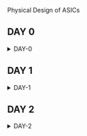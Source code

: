 [](url) Physical Design of ASICs


## DAY 0
<details>
<summary>DAY-0</summary>
<br>

<details>
<summary>Summary</summary>
 
Here we are installing Yosys, Iverilog, GTKWave, MAGIC, OpenLane, OPENSTA which are needed tools for ahead coursework. 
</details>

<details>
<summary>Yosys</summary>
    
**Key Features of Yosys:**
    
(1) RTL Synthesis: Yosys takes RTL descriptions written in the Verilog hardware description language (HDL) as input and performs synthesis to generate gate-level netlists. This process involves converting the RTL code into a network of logic gates, flip-flops, and other basic digital components.

(2) Technology Mapping: Yosys supports various technology mapping algorithms to map the synthesized logic to specific target libraries, which are collections of predefined gates and flip-flops available in a specific technology or manufacturing process.

(3) Optimization: Yosys includes a range of optimization passes that aim to improve the quality of the synthesized design. These optimizations can target various aspects such as area, power consumption, and timing performance.

(4) Formal Verification: Yosys supports formal verification techniques to ensure that the synthesized design behaves correctly based on formal mathematical proofs rather than relying solely on simulation.

(5) Support for FPGA and ASIC: Yosys is versatile and can be used for both field-programmable gate array (FPGA) designs and application-specific integrated circuit (ASIC) designs. It supports a variety of FPGA architectures and ASIC libraries.

Overall, Yosys plays a significant role in the digital design and hardware development process, providing an open-source and flexible platform for RTL synthesis and related tasks.

**Steps to install Yosys**

```
git clone https://github.com/YosysHQ/yosys.git
cd yosys 
sudo apt install make (If make is not installed please install it) 
sudo apt-get install build-essential clang bison flex \
    libreadline-dev gawk tcl-dev libffi-dev git \
    graphviz xdot pkg-config python3 libboost-system-dev \
    libboost-python-dev libboost-filesystem-dev zlib1g-dev
make config-gcc
make 
sudo make install
```
![Screenshot from 2023-08-01 23-07-31](https://github.com/SolankiPratikkumar/IIITB_PRATIKKUMAR_ASIC/assets/140999250/3f208d14-c0b1-4c0e-a30a-74e02a0dbdcc)
Yosys installed
</details>


<details>
<summary>IVerilog</summary>
    
**Key Features of Icarus Verilog:**

(1) Verilog Simulation: IVERILOG primarily focuses on Verilog simulation. It can simulate the behavior of digital circuits described in Verilog, allowing designers to verify their designs' functionality and behavior before synthesis.

(2) Support for Verilog Standards: IVERILOG supports various versions of the Verilog HDL standard, including IEEE 1364-2005 (Verilog 2005) and parts of IEEE 1364-2001 (Verilog 2001).

(3) Command-Line Interface: IVERILOG is primarily used through the command-line interface, where users provide input files, simulation parameters, and other options. This makes it suitable for integration into automated testing and scripting environments.

(4) Waveform Generation: IVERILOG can generate VCD (Value Change Dump) and other waveform formats that allow users to visualize the behavior of their designs over time using waveform viewer tools.

(5) Support for Different Simulation Levels: IVERILOG supports various simulation levels, including behavioral, RTL (Register Transfer Level), and gate-level simulations. This enables designers to simulate different levels of abstraction.

**Steps to install Icarus Verilog**
```
sudo apt-get install iverilog
```
![Screenshot from 2023-08-01 23-08-24](https://github.com/SolankiPratikkumar/IIITB_PRATIKKUMAR_ASIC/assets/140999250/83636fdd-673d-4c39-bace-eb66ece762d2)
iverilog installed
</details>


<details>
    <summary>GTKWave</summary>

**Key Features of GTKWave:**

(1) Waveform Visualization: GTKWave provides a graphical interface for viewing digital waveforms. It allows users to see how signal values change over simulation time, helping to debug and analyze digital designs.

(2) Support for Various Formats: GTKWave supports various waveform file formats, including VCD (Value Change Dump), FST (Fast Signal Trace), LXT (LXT2), and more. This flexibility allows it to work with output files from different simulation tools.

(3) Hierarchical Views: Users can navigate through hierarchical designs, inspecting signals and modules at different levels of abstraction. This is especially useful for analyzing complex designs with multiple levels of hierarchy.

(4) Zooming and Scrolling: GTKWave enables users to zoom in and out of the waveform display and scroll through time, allowing them to focus on specific sections of the simulation and analyze signal transitions in detail.

(5) Search and Highlight: Users can search for specific signal names or values within the waveform display and highlight instances where those values match the search criteria.

**Steps to install GTKWave**
```
sudo apt update
sudo apt install gtkwave
```
![Screenshot from 2023-08-01 23-07-31](https://github.com/SolankiPratikkumar/IIITB_PRATIKKUMAR_ASIC/assets/140999250/c87362a8-7618-462f-a9d0-f967a049f0e1)
GTKWave installed
</details>

<details>
    <summary>NGSPICE</summary>

**Key Features of NGSPICE:**

(1) SPICE Compatibility: NGSPICE aims to be compatible with the original SPICE syntax and functionality. This allows users familiar with SPICE to transition to NGSPICE with minimal effort.

(2) Wide Range of Circuit Simulations: NGSPICE supports the simulation of various types of electronic circuits, including analog, digital, and mixed-signal designs. It can handle both linear and non-linear circuit elements.

(3) Various Component Models: NGSPICE includes a wide range of built-in component models such as resistors, capacitors, inductors, transistors, diodes, operational amplifiers, and more. Users can also define custom models.

(4) Interactive and Batch Modes: NGSPICE can be used interactively through a command-line interface or in batch mode where simulations are defined in a script or input file.

(5) Transient Analysis: NGSPICE can perform transient analysis, which involves simulating the behavior of a circuit over a specified time period. This is useful for studying how circuit components respond to changes over time.

**Steps to install NGSPICE**

Download the tarball from https://sourceforge.net/projects/ngspice/files/ to a local directory and then follow the commands given below :
```
# Dependency for ngspice:
sudo apt-get install libxaw7-dev

# ngspice installation:
tar -zxvf ngspice-40.tar.gz
cd ngspice-40
mkdir release
cd release
../configure  --with-x --with-readline=yes --disable-debug
make
sudo make install
```


![Screenshot from 2023-08-02 10-22-47](https://github.com/SolankiPratikkumar/IIITB_PRATIKKUMAR_ASIC/assets/140999250/4bbe9b3b-05d9-448f-a4b9-3c8bf8868d7f)
NGSPICE installed
</details>

<details>
    <summary>OPENSTA</summary>

**Key Features of OPENSTA:**

(1) Static Timing Analysis: OpenSTA performs static timing analysis, which involves analyzing the timing paths and delays in a digital circuit based on its netlist and libraries. This analysis helps identify timing violations and ensures that the design meets its performance specifications.

(2) Hierarchical Analysis: OpenSTA can analyze designs with hierarchical structures, allowing it to handle large and complex designs with multiple levels of hierarchy.

(3) Liberty File Support: OpenSTA uses Liberty (.lib) files, which contain information about the delay characteristics of standard cells in a technology library. These files are essential for accurately modeling the delays in the design during analysis.

(4) Path Analysis: OpenSTA identifies critical timing paths in the design and calculates their worst-case delay. This helps designers focus their optimization efforts on paths that are most likely to cause timing violations.

(5) Setup and Hold Checks: OpenSTA performs setup and hold time checks, ensuring that signals arrive at their destination flip-flops within a specified time window.

(6) Clock Skew Analysis: OpenSTA can analyze clock skew, which is the difference in arrival times of the clock signal at different flip-flops. Skew analysis is critical for synchronous designs to maintain proper synchronization.

**Steps to install OPENSTA**

Prior to the installation of the OpenSTA install the dependencies using the command shown below :
```
sudo apt-get install cmake clang gcc tcl swig bison flex 
```
**After installing the dependencies use the following command to install OpenSTA:**
```
git clone https://github.com/The-OpenROAD-Project/OpenSTA.git
cd OpenSTA
mkdir build
cd build
cmake ..
make
sudo make install
```
![Screenshot from 2023-08-02 10-51-11](https://github.com/SolankiPratikkumar/IIITB_PRATIKKUMAR_ASIC/assets/140999250/fbd58818-1234-4e36-8611-29a0509f6864)
Installed OpenSTA
</details>


<details>
    <summary>MAGIC</summary>

**Key Features of MAGIC:**

(1) Layout Editing: MAGIC provides a comprehensive environment for creating and editing mask layouts for integrated circuits. It allows users to design individual cells, full custom layouts, and more complex chip designs.

(2) Hierarchical Layout: MAGIC supports hierarchical design, enabling designers to create complex designs composed of multiple reusable cells and blocks.

(3) Grid-Based Editing: MAGIC employs a grid-based editing system that simplifies the alignment of components and connections, ensuring proper design alignment and manufacturability.

(4) Design Rule Checking (DRC): MAGIC includes basic design rule-checking capabilities to help identify potential layout violations, ensuring that the design adheres to the foundry's design rules.

(5) Layer-Based Approach: MAGIC works with multiple layers that represent different aspects of the layout, such as metal layers, diffusion layers, and more. This layer-based approach allows designers to work with complex process technologies.

**Steps to install MAGIC**
```
sudo apt-get install m4
sudo apt-get install tcsh
sudo apt-get install csh
sudo apt-get install libx11-dev
sudo apt-get install tcl-dev tk-dev
sudo apt-get install libcairo2-dev
sudo apapt-gett-get install mesa-common-dev libglu1-mesa-dev
sudo apt-get install libncurses-dev
git clone https://github.com/RTimothyEdwards/magic
cd magic
./configure
make
sudo make install
```
![Screenshot from 2023-08-02 11-00-19](https://github.com/SolankiPratikkumar/IIITB_PRATIKKUMAR_ASIC/assets/140999250/9cd6d438-6b91-423d-af2e-0b2301dc4941)
    MAGIC Installed
</details>

<details>
    <summary>OPENLANE</summary>

**Key Features of OPENLANE:**

(1) Floorplanning and Placement: OpenLANE performs floorplanning and placement, determining the physical locations of various logic blocks on the chip.

(2) Clock Tree Synthesis: OpenLANE generates clock distribution networks to ensure proper clocking across the chip.

(3) Routing: OpenLANE handles the routing of interconnects between logic blocks, ensuring proper signal connectivity and adhering to design rules.

(4) Design Rule Checking (DRC): OpenLANE performs DRC to identify violations of the manufacturing process's design rules.

(5) Timing Analysis: OpenLANE includes static timing analysis to ensure that the design meets timing requirements.

(6) Power Analysis: OpenLANE provides power estimation and analysis tools to assess the power consumption of the design.

* Prior to the installation of the OpenLane install the dependencies and packages using the command shown below : 
```
sudo apt-get update
sudo apt-gEDA Tool Integration: OpenLANE integrates various open-source Electronic Design Automation (EDA) tools, such as Yosys for synthesis and OpenROAD for place and route.

IP Integration: OpenLANE supports the integration of intellectual property (IP) blocks, allowing designers to incorporate pre-designed modules into their chips.

Hierarchical Design: OpenLANE supports hierarchical design methodologies, enabling the creation of complex chips composed of reusable sub-blocks.

Scripting and Customization: OpenLANE allows users to customize various aspects of the design flow using Tcl scripting, facilitating automation and the application of custom design strategies.

Regular Standard Cell Libraries: OpenLANE typically uses regular standard cell libraries, which are designed to facilitate easier placement and routing.

OpenROAD Integration: OpenLANE collaborates with the OpenROAD project, which focuses on a complete RTL-to-GDSII design flow using various open-source tools.

Community and Development: OpenLANE is actively maintained by a community of developers and users who contribute to its development, documentation, and support.

In summary, OpenLANE is a powerful open-source tool that streamlines the process of designing digital integrated circuits from RTL descriptions to GDSII layouts. Its automation capabilities, integration with various EDA tools, and community support make it a valuable choice for digital design projects.

et upgrade
sudo apt install -y build-essential python3 python3-venv python3-pip make git
```

* Docker Installation :
```
sudo apt install apt-transport-https ca-certificates curl software-properties-common
curl -fsSL https://download.docker.com/linux/ubuntu/gpg | sudo gpg --dearmor -o /usr/share/keyrings/docker-archive-keyring.gpg

echo "deb [arch=amd64 signed-by=/usr/share/keyrings/docker-archive-keyring.gpg] https://download.docker.com/linux/ubuntu $(lsb_release -cs) stable" | sudo tee /etc/apt/sources.list.d/docker.list > /dev/null

sudo apt update
sudo apt install docker-ce docker-ce-cli containerd.io
sudo docker run hello-world

sudo groupadd docker
sudo usermod -aG docker $USER
sudo reboot 
```
* Check for installation
```
sudo docker run hello-world
```
* Steps to install OpenLane, PDKs and Tools
```
cd $HOME
git clone https://github.com/The-OpenROAD-Project/OpenLane
cd OpenLane
make
make test
```
![image](https://github.com/SolankiPratikkumar/IIITB_PRATIKKUMAR_ASIC/assets/140999250/076d9dc4-2553-4dcf-8b43-6bfed56a86df)
OPENLANE installed
</details>
    
<details>
    <summary>REFERENCES</summary>

(1) https://yosyshq.net/yosys/

(2) https://steveicarus.github.io/iverilog/

(3) https://gtkwave.sourceforge.net/

(4) https://ngspice.sourceforge.io/

(5) https://github.com/The-OpenROAD-Project/OpenSTA/

(6) http://opencircuitdesign.com/magic/

(7) https://github.com/The-OpenROAD-Project/OpenLane/

</details>

</details>
</details>
</details>

## DAY 1


<details>

<summary>DAY-1</summary>
<br>

	
<details>
<summary>IVerilog and GTKWave </summary>

**-->Introduction to open source simulator Iverilog**

* RTL Design checked for adherence to the spec by simulating the design, Here we use the simulation tools for simulating the Design as Iverilog

**Design:**

* Design is actual Verilog code or set of Verilog code which has the intended functionality to meet with required specification

**TestBench:**

* TestBench is the setup to apply simulation(test_vectors) to the design to check its functionality.

**How Simulator Works:**

* Simulator looks for changes in the input signals.
* Upon change to the input the output is evaluated.
* If no change to the input, no change to the output!
  
**Important Point**
* Simulator is looking for changes in the values of input!

![Screenshot from 2023-08-12 10-57-20](https://github.com/SolankiPratikkumar/IIITB_PRATIKKUMAR_ASIC/assets/140999250/81b9df2e-b4c1-46ba-bded-43181cedb7c0)

**NOTE**
* Design may have one or more primary inputs and one or more primary outputs.
* TestBench doesn't have a Primary input or Primary outputs.

**Iverilog Based Simulation Flow:**

![Screenshot from 2023-08-09 11-04-08](https://github.com/SolankiPratikkumar/IIITB_PRATIKKUMAR_ASIC/assets/140999250/43742cda-2eb7-47d8-9cdc-daac26f3ac1f)

</details>


 
<details>
 <summary> Introduction to LAB 1</summary>
 Open the terminal from VLSI Directory created on the desktop and git clone the library from the link by following the steps:

![Screenshot from 2023-08-12 12-32-19](https://github.com/SolankiPratikkumar/IIITB_PRATIKKUMAR_ASIC/assets/140999250/ab5c525f-432e-4aec-99ad-2097670cbfa7)

Following is the link to the GitHub repository used for git clone in Ubuntu:
```
	#git clone https://github.com/kunalg123/sky130RTLDesignAndSynthesisWorkshop.git
```
 type the following command to view all directories and enter the directory:

  ```
         #ls
         #cd @directory name
```
![Screenshot from 2023-08-12 12-45-48](https://github.com/SolankiPratikkumar/IIITB_PRATIKKUMAR_ASIC/assets/140999250/7a98cdd8-271b-4184-bb07-1dbbdb839ebb)

* Directory named sky130RTLDesignAndSynthesisWorkshop contains an inside directory named verilog files that has all the standard cells with main .v files and tb_.v files inside it, as shown in the above screenshot.

</details>

<details>
 <summary> Introduction to IVerilog and GTKWave part1</summary>

* Open the directory verilog files in the terminal of sky130RTLDesignAndSynthesisWorkshop
* Use the file good_mux.v and tb_good_mux.v in IVerilog which has one to one correspondence
* Then a.out file is created and it will dump the tb_good_mux.vcd file
* Open tb_good_mux.vcd file in GTKWave 
* Observe the output in GTKWave

**Command Written in Ubuntu**
```
#cd verilog_files
#iverilog good_mux.v tb_good_mux.v
#./a.out
#gtkwave tb_good_mux.vcd
```
![Screenshot from 2023-08-12 13-14-20](https://github.com/SolankiPratikkumar/IIITB_PRATIKKUMAR_ASIC/assets/140999250/37d11677-9821-4d19-b75d-133ae8803816)

**Observing GTKWave Functionality**

![Screenshot from 2023-08-12 13-17-24](https://github.com/SolankiPratikkumar/IIITB_PRATIKKUMAR_ASIC/assets/140999250/cf6e946c-7ff3-4cff-b072-b0d6bb92975e)

* We can observe the waveform after dragging and dropping all input and output on Time
* Click to zoom fit because the simulator is showing the waveform at a very small scale
* By selecting + & - we can zoom in and out respectively after selecting the waveform
* This icon > and < trace the forward transition and backward transition respectively of the waveform after selecting a particular waveform  

</details>

<details>
 <summary> Simulation: IVerilog and GTKWave Part2 </summary>

* Below is gvim steps image and verilog testbench and code:

```
gvim tb_good_mux.v -o good_mux.v
```

![Screenshot from 2023-08-09 12-41-13](https://github.com/SolankiPratikkumar/IIITB_PRATIKKUMAR_ASIC/assets/140999250/648dc393-2030-4945-bfcd-82db6cbe692a)

* By the above step we have obtained the main verilog code and testbench code of good_mux.v and tb_good_mux.v file
* And it can be observed as below:

  ![Screenshot from 2023-08-12 17-42-08](https://github.com/SolankiPratikkumar/IIITB_PRATIKKUMAR_ASIC/assets/140999250/deacf04d-4c43-4282-a51a-cd9553721293)

  ![Screenshot from 2023-08-12 17-42-50](https://github.com/SolankiPratikkumar/IIITB_PRATIKKUMAR_ASIC/assets/140999250/9a8b28fc-17e6-4158-9704-a3c5275aebaa)


* There are multiples ways to write verilog code
* Note that Testbench doesn't have primary input and primary output
* Here Initialize input there the stimulus is given to the system
* #300 is the delay after which the output will be obtained and changeable according to our need
* Command always #75 sel=~sel here the select line will toggle after every 75 sec delay
* Here, there is no stimulus in the tb file; we are dumping the vcd file and observing output in GTKWave

 
</details>

<details>
<summary>Introduction to Yosys & Logic Synthesis</summary>

 **Overview Of Yosys Synthesizer:**
* Tool used for converting RTL to Netlist AND Yosys is the synthesizer used here
* **NOTE:** The Netlist is the representation of this design in the form of Standard Cells present in .lib file

**Yosys Synthesizer:**
![Screenshot from 2023-08-12 21-39-39](https://github.com/SolankiPratikkumar/IIITB_PRATIKKUMAR_ASIC/assets/140999250/c9b89be4-01e8-4156-8dee-c5615b8eb4a4)

**How to Verify the Synthesis:** 
* Solution: We run the Netlist and Testbench in iVerilog and get output .vcd file and the generated output must be the same as that observed in RTL Simulation.
And also, the Testbench is the same used here as that of RTL Design Testbench.

![Screenshot from 2023-08-12 21-44-33](https://github.com/SolankiPratikkumar/IIITB_PRATIKKUMAR_ASIC/assets/140999250/e96392b7-79ea-4a00-8c3e-45617461275f)

</details>


<details>
<summary>Introduction to  Logic Synthesis Part1</summary>

**Logic Synthesis:**

* RTL To GATE level translation is called Synthesis 
* The design is converted into gates and the connection is made between the gates
* This is given out as a file called netlist

![Screenshot from 2023-08-09 17-51-26](https://github.com/SolankiPratikkumar/IIITB_PRATIKKUMAR_ASIC/assets/140999250/795ca21c-a5bb-4dcc-82bd-78a4d85d150b)

**What is .lib**
* It's the collection of logical modules or standard cells
* It includes AND, OR, NOT many other standard cells with a different flavor in their speed operation and Different inputs terminal
* Example:
*  2 Input NAND with slow NAND, Medium NAND, Fast NAND
*  3 Input NAND with slow NAND, Medium NAND, Fast NAND
* While we can execute any Boolean Expression by NAND and NOR Universal gate that are also available.

![Screenshot from 2023-08-13 11-47-38](https://github.com/SolankiPratikkumar/IIITB_PRATIKKUMAR_ASIC/assets/140999250/d4da883b-268a-4058-a3b7-47d3c149ff51)


**Why different Flavours of GATE**

![Screenshot from 2023-08-13 11-29-13](https://github.com/SolankiPratikkumar/IIITB_PRATIKKUMAR_ASIC/assets/140999250/f73685a9-1af8-4f96-8a19-ef06559ccb73)

* Combinational delay in logic path determines the maximum speed of operation of digital logic circuits
* Tclk > Tcq_A+ Tcomb + Tsetup_B
* Tcq_A: propagation delay of Flop A
* Tcombi: propogation delay of Combinational circuit
* Tsetup_B: before the clock arrive at Flop B, the time duration to avail the data earlier to input of Flop_B
* The Tclk must be such that data from DFF A to DFF B reaches in one clock cycle
* fclk max =1/Tclk min
* So, the clock Time must be less as possible to make fmax high; we need Cell that work fast to make Tclk small as possible
* Then, Are Faster cells Sufficient?

</details>


<details>
<summary>Introduction to  Logic Synthesis Part2</summary>

**Why we need slow cells?**

![Screenshot from 2023-08-13 12-37-43](https://github.com/SolankiPratikkumar/IIITB_PRATIKKUMAR_ASIC/assets/140999250/cc19a38e-f162-408f-a5e7-34a1def76de3)

* In the clock waveform, Flip flop B must capture the clock after one cycle completion of clock A or it must capture after a minimum delay after clock of A starts,for reliable collection of data at the input of DFF_B, which can be understood by waveform above
* Here, we want clock to work fast but it should not be ultrafast otherwise data will be missed at DFF_B
* So, the system must be optimally Fast
* To ensure that there are no "HOLD" issue at DFF_B, we need cells that work slowly!!!
* Hence,we need cells that work fast to meet the required performance and we also need cells that work slow to meet HOLD
* This collection is formed by .lib

**Faster Cells vs Slower Cells**

* Load in digital circuits is capacitance
* Faster the charging/discharging of capacitance then there is lesser cell delay
* To charge/discharge the capacitance fast, we need transistors capable of sourcing more currentthat is Wide Transistor
* Wider Transistor gives Low Delay consequently leads to more Area, more Current and more Power
* Narrow Transistor gives More Delay consequently leads to less Area, less Current and less Power
* **NOTE:** Faster cell do not come free, they come at penalty of more Area and more Power

**Selection of Cells:**

* We need to guide the Synthesizer to select the flovour of cells that is optimum for the implementation of logic circuit
* More use of faster cells: make bad circuits in terms of Area and Power and also HOLD TIme Violation
* More use of slower cells: make sluggish circuit which may not meet the performance
* **NOTE:** The guidance offered to the Synthesizer to pick correct set of cells is called as "Constraints"

**Synthesis(Illustration):**

![Screenshot from 2023-08-13 12-28-50](https://github.com/SolankiPratikkumar/IIITB_PRATIKKUMAR_ASIC/assets/140999250/198065bb-a632-4c8a-9d59-af34d48a22c6)
* The circuit on the right is created from RTL using the Gates available in the .lib and given out as Netlist

</details>

<details>
<summary>Yosys1 good mux part1</summary>

**Invoke the Yosys:**
* Following code is been written for getting graphical version of Logic 
* Firstly open terminals from verilog files in sky130RTLDesignAndSynthesisWorkshop and follow the code:

```
# ls
# yosys
yosys> read_liberty -lib ../lib/sky130_fd_sc_hd__tt_025C_1v80.lib
yosys> read_verilog good_mux.v
yosys> synth -top good_mux
yosys> abc -liberty ../lib/sky130_fd_sc_hd__tt_025C_1v80.lib
yosys> show
```

* Here abc_liberty .. command convert RTL file to gate & which gate it has to link here is of good mux.v
* ABC Result into Input signal: 3 & output signal: 1
* yosys>show  command will allow us to see graphical version of logic which is realize
  
* The screenshot synthesis of the above code can be observe below:
  
  ![1 Screenshot from 2023-08-13 15-35-29](https://github.com/SolankiPratikkumar/IIITB_PRATIKKUMAR_ASIC/assets/140999250/583f5e64-686b-45bd-8b9f-94ec2326f167)

![2 Screenshot from 2023-08-13 16-56-46](https://github.com/SolankiPratikkumar/IIITB_PRATIKKUMAR_ASIC/assets/140999250/85761ef9-f945-4210-8e15-94431728e00d)

![3 Screenshot from 2023-08-13 16-57-01](https://github.com/SolankiPratikkumar/IIITB_PRATIKKUMAR_ASIC/assets/140999250/fd9df2fb-c470-4b51-9194-479963fdcc92)

 ![4 Screenshot from 2023-08-13 17-04-35](https://github.com/SolankiPratikkumar/IIITB_PRATIKKUMAR_ASIC/assets/140999250/74256570-4177-4738-8e2d-bf833512ac7a)
 
![5 Screenshot from 2023-08-13 17-14-05](https://github.com/SolankiPratikkumar/IIITB_PRATIKKUMAR_ASIC/assets/140999250/c7e88283-bde2-4a1e-a2e2-cd48086f0fa1)

 ![6 Screenshot from 2023-08-13 17-13-37](https://github.com/SolankiPratikkumar/IIITB_PRATIKKUMAR_ASIC/assets/140999250/9203cb29-c3ed-427b-90b7-26e6c6e6ed6b)

</details>



<details>
<summary>Yosys1 good mux part2</summary>

* The synthesis graphical waveform is shown below:

  ![7 Screenshot from 2023-08-13 17-14-45](https://github.com/SolankiPratikkumar/IIITB_PRATIKKUMAR_ASIC/assets/140999250/ad183dab-9df6-4aad-b944-5ce9b75f4a1d)

* It's simple 2x1 mux as seen in the figure


* The Graph obtain in Kunal sir waveform is as follow:

![Screenshot from 2023-08-13 18-12-41](https://github.com/SolankiPratikkumar/IIITB_PRATIKKUMAR_ASIC/assets/140999250/5756aaac-ba3d-4c0d-b69f-b755ae9fa7d1)

* The Understanding of the logical circuit is given below:

  ![WhatsApp Image 2023-08-13 at 6 25 42 PM](https://github.com/SolankiPratikkumar/IIITB_PRATIKKUMAR_ASIC/assets/140999250/6d3f6af3-3f80-47c9-8d52-32622b0a7f48)

* Hence, 2x1 good mux is been synthesized using Yosys

 </details>


 
<details>
<summary>Yosys1 good mux part3</summary>
	
**How to write a Netlist:**

* Continuation to above Lab code in ubuntu
* Commands are as follows:
  
```
yosys> write_verilog -noattr good_mux_netlist.v
yosys> !gvim good_mux_netlist.v
```
* We obtain here simplified Netlist over here as shown below:
  
  ![Screenshot from 2023-08-14 10-30-04](https://github.com/SolankiPratikkumar/IIITB_PRATIKKUMAR_ASIC/assets/140999250/e16d5f95-565d-45cd-8a3e-07bdb64aad9e)

* Here, the wire is i0 is assign with _0_ and i1 assign by _1_ similarly for sel line as _2_
* A1 is instantiated by _1_ ; similarly  S is instantiated by _2_
* Output is obtained by X(_3_)

* The Kunal sir Netlist is shown below:

  ![Screenshot from 2023-08-14 10-44-45](https://github.com/SolankiPratikkumar/IIITB_PRATIKKUMAR_ASIC/assets/140999250/d151cdc6-976f-4a30-ab46-a95b45e8439f)

* Here, the select line is assigned _2_ which is wire _2_ in module; and instantiated in nand2.1 by .B(_2_) and also instantiated by 021ai-0 by .A1(_2_)
* Similarly i0 is assigned as _0_ and instantiated by variable in (_0_); and same goes for i1
  
 </details>

 
<details>
 <summary>Summary</summary>

* This section shows how we simulated and synthesized a good mux using iVerilog. GTKWave is the tool used to plot the simulation results of any design. And Understand briefly about Yosys and Logic Synthesis; also how we can deal with different types of gates. Finally synthesized good mux with the Yosys tool with a simulation circuit and its Netlist.

</details>

</details>


</details>



## DAY 2


<details>

<summary>DAY-2</summary>
<br>

	
<details>
<summary>Introduction to timing.libs:</summary>

<details>
<summary>Introduction to Dot Lib Part1</summary>

* Open Terminal in Verilog files and type the following commands to view the gvim file:
```
 $ gvim ../lib/sky130_fd_dc_hd__tt_025C_1v80.lib
open vim  and type there  :syn off
```
![Screenshot from 2023-08-14 11-40-41](https://github.com/SolankiPratikkumar/IIITB_PRATIKKUMAR_ASIC/assets/140999250/3ba25cf5-2b35-482a-8ee3-197dac1fa56b)

* Here in gvim,  library (sky130_fd_sc_hd__tt_025C_1v80) has a meaning attached to it
* There are three parameters very important over here is P-Process, V- Voltage, T- Temperature
* Process variation due to fabrication like every time building 100% accurate design as that of previous is not possible
* There would be a change in voltage across the globe
* And Semiconductor is very sensitive to changes in Temperature
* The CD Player is selling in  Switzerland, Dubai, India there will be a lot of change in Temperature across each place and it should operate completely fine across all places
* Hence, a change in any of 3 parameters of P V T silicon design must work perfectly same at all
  
</details>

<details>
<summary>Introduction to Dot Lib Part2</summary>

**Units in VIM File:**

* Units of Time, Voltage, Power, Current, Capacitance 
* Operating conditions tells what is tt typical process then 025c temperature and 1v80 voltage
   
  ![Screenshot from 2023-08-14 14-40-44](https://github.com/SolankiPratikkumar/IIITB_PRATIKKUMAR_ASIC/assets/140999250/ef3e360d-2178-4211-8aef-b3a92a9346d6)

* In gvim type below command for detail info of standard cell like Power, Delay Timing, etc
* a2110 : 2-input AND into first input of 4-input OR
```
 :sp ../my_lib/verilog_model/sky130_fd_sc_hd_a2110.behavioral.v
```
 ![Screenshot from 2023-08-14 15-11-46](https://github.com/SolankiPratikkumar/IIITB_PRATIKKUMAR_ASIC/assets/140999250/fa056b04-6f66-4c0e-8617-abfe8279091d)

</details>


<details>
<summary>Introduction to Dot Lib Part3</summary>

**Comparing 2 input 3 AND Gates:**

* Vim command used here is as follow to search for AND gate
  
```
:sp ../my_lib/verilog_model/sky130_fd_sc_hd__and2.behavioral.v
```

![Screenshot from 2023-08-14 15-54-49](https://github.com/SolankiPratikkumar/IIITB_PRATIKKUMAR_ASIC/assets/140999250/4225546a-100f-4899-a35b-b1cf310a4040)

* Following things can be observe from the above comparison:

  ![WhatsApp Image 2023-08-14 at 4 05 16 PM](https://github.com/SolankiPratikkumar/IIITB_PRATIKKUMAR_ASIC/assets/140999250/12bf89cb-2ba1-4974-b943-0c549547bd71)

  
</details>

</details>

</details>

